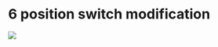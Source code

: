 # 6 position switch modification
![](https://github.com/piodabro/FlySky-i6-Mod-/blob/master/6-pos-switch-mod/ready.jpg?raw=true)